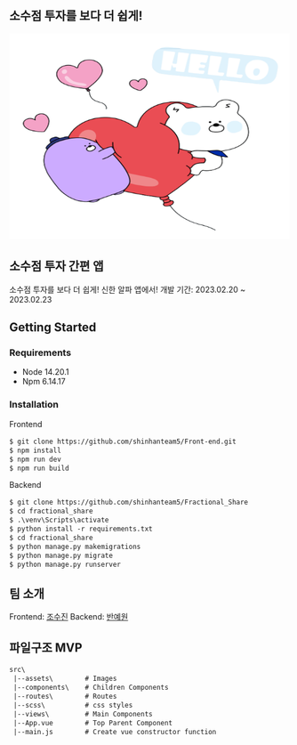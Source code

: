 ## 소수점 투자를 보다 더 쉽게!

<img src="/src/assets/characters/character1.png" width="700" height="370">

## 소수점 투자 간편 앱

소수점 투자를 보다 더 쉽게! 신한 알파 앱에서!
개발 기간: 2023.02.20 ~ 2023.02.23

## Getting Started

### Requirements

- Node 14.20.1
- Npm 6.14.17

### Installation

Frontend

```shell
$ git clone https://github.com/shinhanteam5/Front-end.git
$ npm install
$ npm run dev
$ npm run build
```

Backend

```shell
$ git clone https://github.com/shinhanteam5/Fractional_Share
$ cd fractional_share
$ .\venv\Scripts\activate
$ python install -r requirements.txt
$ cd fractional_share
$ python manage.py makemigrations
$ python manage.py migrate
$ python manage.py runserver
```

## 팀 소개

Frontend: [조수진](https://github.com/sujinjwa)
Backend: [반예원](https://github.com/yewonbahn)

## 파일구조 MVP

```shell
src\
 |--assets\        # Images
 |--components\    # Children Components
 |--routes\        # Routes
 |--scss\          # css styles
 |--views\         # Main Components
 |--App.vue        # Top Parent Component
 |--main.js        # Create vue constructor function
```
